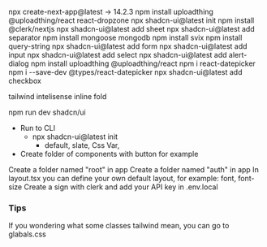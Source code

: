 npx create-next-app@latest -> 14.2.3
npm install uploadthing @uploadthing/react react-dropzone
npx shadcn-ui@latest init
npm install @clerk/nextjs
npx shadcn-ui@latest add sheet
npx shadcn-ui@latest add separator
npm install mongoose mongodb
npm install svix
npm install query-string
npx shadcn-ui@latest add form
npx shadcn-ui@latest add input
npx shadcn-ui@latest add select
npx shadcn-ui@latest add alert-dialog
npm install uploadthing @uploadthing/react
npm i react-datepicker
npm i --save-dev @types/react-datepicker
npx shadcn-ui@latest add checkbox

tailwind intelisense 
inline fold

npm run dev
shadcn/ui
  - Run to CLI
    - npx shadcn-ui@latest init
      - default, slate, Css Var, 
  - Create folder of components with button for example

Create a folder named "root" in app
Create a folder named "auth" in app 
In layout.tsx you can define your own default layout, for example: font, font-size
Create a sign with clerk and add your API key in .env.local



### Tips
If you wondering what some classes tailwind mean, you can go to glabals.css